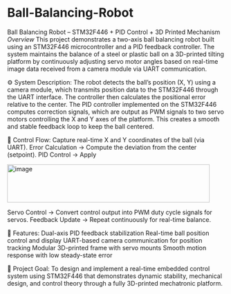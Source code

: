 # Ball-Balancing-Robot
Ball Balancing Robot – STM32F446 + PID Control + 3D Printed Mechanism
*Overview*
This project demonstrates a two-axis ball balancing robot built using an STM32F446 microcontroller and a PID feedback controller.
The system maintains the balance of a steel or plastic ball on a 3D-printed tilting platform by continuously adjusting servo motor angles based on real-time image data received from a camera module via UART communication.

⚙️ System Description:
The robot detects the ball’s position (X, Y) using a camera module, which transmits position data to the STM32F446 through the UART interface.
The controller then calculates the positional error relative to the center.
The PID controller implemented on the STM32F446 computes correction signals, which are output as PWM signals to two servo motors controlling the X and Y axes of the platform.
This creates a smooth and stable feedback loop to keep the ball centered.

🔁 Control Flow:
Capture real-time X and Y coordinates of the ball (via UART).
Error Calculation → Compute the deviation from the center (setpoint).
PID Control → Apply

<img width="468" height="88" alt="image" src="https://github.com/user-attachments/assets/8ed98639-6e4d-426a-92a4-2e4a88566fdf" />

Servo Control → Convert control output into PWM duty cycle signals for servos.
Feedback Update → Repeat continuously for real-time balance.

🚀 Features:
Dual-axis PID feedback stabilization
Real-time ball position control and display
UART-based camera communication for position tracking
Modular 3D-printed frame with servo mounts
Smooth motion response with low steady-state error

🎯 Project Goal:
To design and implement a real-time embedded control system using STM32F446 that demonstrates dynamic stability, mechanical design, and control theory through a fully 3D-printed mechatronic platform.



